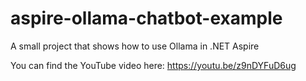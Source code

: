 # aspire-ollama-chatbot-example
A small project that shows how to use Ollama in .NET Aspire

You can find the YouTube video here: https://youtu.be/z9nDYFuD6ug
